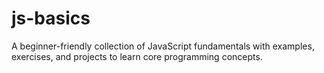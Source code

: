 # js-basics

A beginner-friendly collection of JavaScript fundamentals with examples, exercises, and projects to learn core programming concepts.
